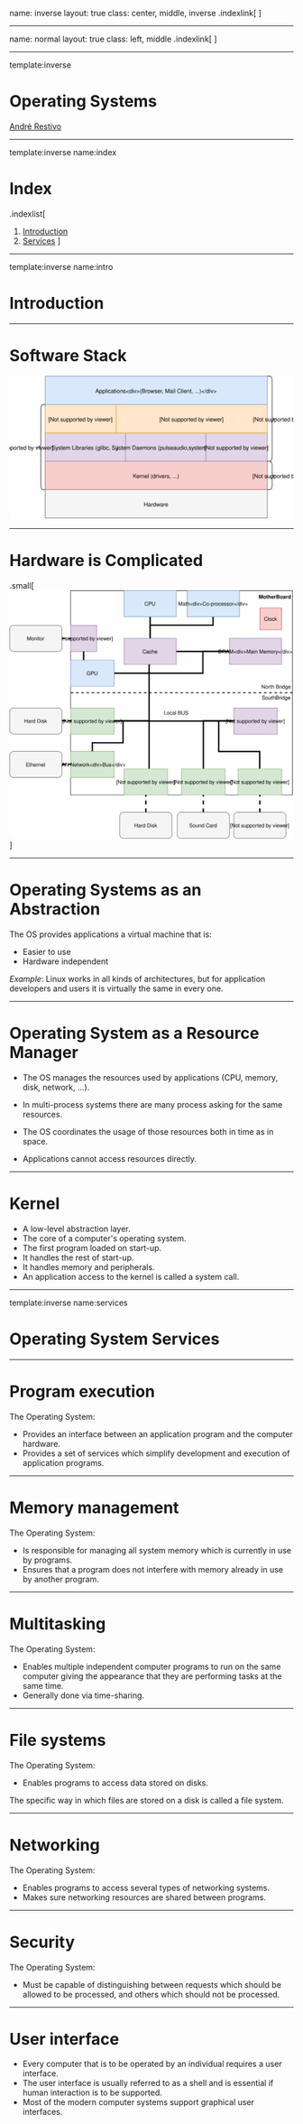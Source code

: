 name: inverse
layout: true
class: center, middle, inverse
.indexlink[[<i class="fa fa-arrow-circle-o-up"></i>](#) [<i class="fa fa-list-ul"></i>](#index) [<i class="fa fa-tint"></i>](../change-color.php)[<i class="fa fa-file-pdf-o"></i>](download)]

---

name: normal
layout: true
class: left, middle
.indexlink[[<i class="fa fa-arrow-circle-o-up"></i>](#) [<i class="fa fa-list-ul"></i>](#index) [<i class="fa fa-tint"></i>](../change-color.php)[<i class="fa fa-file-pdf-o"></i>](download)]

---

template:inverse
# Operating Systems
<a href="http://www.fe.up.pt/~arestivo">André Restivo</a>

---

template:inverse
name:index
# Index

.indexlist[
1. [Introduction](#intro)
1. [Services](#services)
]

---

template:inverse
name:intro
# Introduction

---

# Software Stack


![](../assets/os/os-stack.svg)

---

# Hardware is Complicated

.small[
![](../assets/os/os-motherboard.svg)
]

---

# Operating Systems as an Abstraction

The OS provides applications a virtual machine that is:

* Easier to use
* Hardware independent

*Example*: Linux works in all kinds of architectures, but for application developers and users it is virtually the same in every one.

---

# Operating System as a Resource Manager

* The OS manages the resources used by applications (CPU, memory, disk, network, ...).

* In multi-process systems there are many process asking for the same resources.

* The OS coordinates the usage of those resources both in time as in space.

* Applications cannot access resources directly.

---

# Kernel

* A low-level abstraction layer.
* The core of a computer's operating system.
* The first program loaded on start-up. 
* It handles the rest of start-up.
* It handles memory and peripherals.
* An application access to the kernel is called a system call.

---

template:inverse
name:services
# Operating System Services

---

# Program execution

The Operating System:

* Provides an interface between an application program and the computer hardware.
* Provides a set of services which simplify development and execution of application programs.

---

# Memory management

The Operating System:

* Is responsible for managing all system memory which is currently in use by programs.
* Ensures that a program does not interfere with memory already in use by another program.

---

# Multitasking

The Operating System:

* Enables multiple independent computer programs to run on the same computer giving the appearance that they are performing tasks at the same time.
* Generally done via time-sharing.

---

# File systems

The Operating System:

* Enables programs to access data stored on disks.

The specific way in which files are stored on a disk is called a file system.

---

# Networking

The Operating System:

* Enables programs to access several types of networking systems.
* Makes sure networking resources are shared between programs.

---

# Security

The Operating System:

* Must be capable of distinguishing between requests which should be allowed to be processed, and others which should not be processed.

---

# User interface

* Every computer that is to be operated by an individual requires a user interface. 
* The user interface is usually referred to as a shell and is essential if human interaction is to be supported.
* Most of the modern computer systems support graphical user interfaces.
